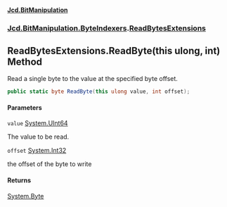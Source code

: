 #### [Jcd.BitManipulation](index.md 'index')
### [Jcd.BitManipulation.ByteIndexers](Jcd.BitManipulation.ByteIndexers.md 'Jcd.BitManipulation.ByteIndexers').[ReadBytesExtensions](Jcd.BitManipulation.ByteIndexers.ReadBytesExtensions.md 'Jcd.BitManipulation.ByteIndexers.ReadBytesExtensions')

## ReadBytesExtensions.ReadByte(this ulong, int) Method

Read a single byte to the value at the specified byte offset.

```csharp
public static byte ReadByte(this ulong value, int offset);
```
#### Parameters

<a name='Jcd.BitManipulation.ByteIndexers.ReadBytesExtensions.ReadByte(thisulong,int).value'></a>

`value` [System.UInt64](https://docs.microsoft.com/en-us/dotnet/api/System.UInt64 'System.UInt64')

The value to be read.

<a name='Jcd.BitManipulation.ByteIndexers.ReadBytesExtensions.ReadByte(thisulong,int).offset'></a>

`offset` [System.Int32](https://docs.microsoft.com/en-us/dotnet/api/System.Int32 'System.Int32')

the offset of the byte to write

#### Returns
[System.Byte](https://docs.microsoft.com/en-us/dotnet/api/System.Byte 'System.Byte')